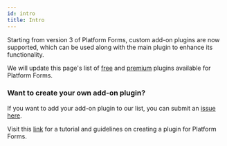 ```yaml
---
id: intro
title: Intro
---
```


Starting from version 3 of Platform Forms, custom add-on plugins are now supported, which can be used along with the main plugin to enhance its functionality.

We will update this page's list of [free](free/intro) and [premium](premium/intro) plugins available for Platform Forms.

### Want to create your own add-on plugin?

If you want to add your add-on plugin to our list, you can submit an [issue here](https://github.com/infinum/eightshift-forms/issues).

Visit this [link](create/intro) for a tutorial and guidelines on creating a plugin for Platform Forms.
